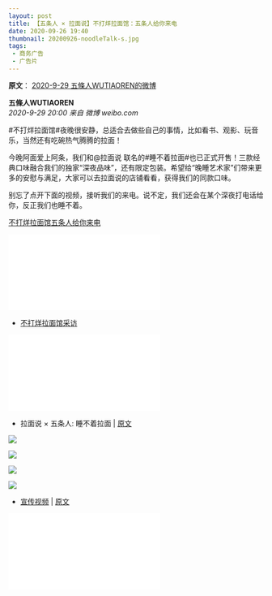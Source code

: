 ```yaml
---
layout: post
title: 【五条人 × 拉面说】不打烊拉面馆：五条人给你来电
date: 2020-09-26 19:40
thumbnail: 20200926-noodleTalk-s.jpg
tags:
 - 商务广告
 - 广告片
---
```


**原文**： [2020-9-29 五條人WUTIAOREN的微博](https://weibo.com/1767922590/JmTY0thlu)

**五條人WUTIAOREN**  
*2020-9-29 20:00 来自 微博 weibo.com*

\#不打烊拉面馆#夜晚很安静，总适合去做些自己的事情，比如看书、观影、玩音乐，当然还有吃碗热气腾腾的拉面！

今晚阿面爱上阿条，我们和@拉面说 联名的#睡不着拉面#也已正式开售！三款经典口味融合我们的独家“深夜品味”，还有限定包装。希望给“晚睡艺术家”们带来更多的安慰与满足，大家可以去拉面说的店铺看看，获得我们的同款口味。

别忘了点开下面的视频，接听我们的来电。说不定，我们还会在某个深夜打电话给你，反正我们也睡不着。

[不打烊拉面馆五条人给你来电](https://www.bilibili.com/video/BV1jT4y1K7jB?p=21)
<div class="iframe-container"><iframe class="responsive-iframe" src="//player.bilibili.com/player.html?aid=928718110&bvid=BV1jT4y1K7jB&cid=284783962&page=21" frameborder="no" allowfullscreen="true"></iframe></div>

* [不打烊拉面馆采访](https://www.bilibili.com/video/BV13a4y1L7gC)
<div class="iframe-container"><iframe class="responsive-iframe" src="//player.bilibili.com/player.html?aid=669933433&bvid=BV13a4y1L7gC&cid=243838971&page=1" frameborder="no" allowfullscreen="true"></iframe></div>

* 拉面说 × 五条人: 睡不着拉面 \| [原文](https://weibo.com/5925214197/JmrSQ8nEs)

![](https://wx1.sinaimg.cn/mw1024/006sZASVly1gj4bbfgee3j33cx1sex6s.jpg)

![](https://wx1.sinaimg.cn/mw1024/006sZASVly1gj4bbgzpthj31t22pg7wl.jpg)

![](https://wx1.sinaimg.cn/mw1024/006sZASVly1gj4bbdlqg2j31t22pge85.jpg)

![](https://wx4.sinaimg.cn/mw1024/006sZASVly1gj4bbict40j31t22pgkjo.jpg)

* [宣传视频](https://www.bilibili.com/video/BV1jT4y1K7jB?p=22) \| [原文](https://weibo.com/5925214197/JoxprqNjZ)
<div class="iframe-container"><iframe class="responsive-iframe" src="//player.bilibili.com/player.html?aid=928718110&bvid=BV1jT4y1K7jB&cid=286215493&page=22" frameborder="no" allowfullscreen="true"></iframe></div>
